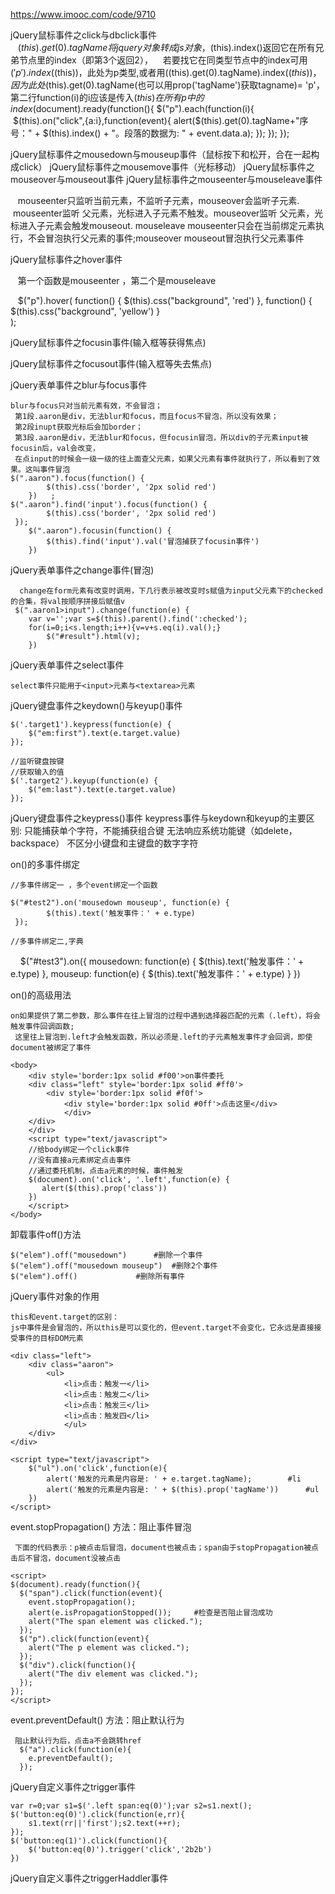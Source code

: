 https://www.imooc.com/code/9710

jQuery鼠标事件之click与dbclick事件    
    $(this).get(0).tagName 将jquery对象转成js对象，$(this).index()返回它在所有兄弟节点里的index（即第3个返回2），
    若要找它在同类型节点中的index可用 $('p').index($(this))，此处为p类型,或者用$($(this).get(0).tagName).index($(this))，
    因为此处$(this).get(0).tagName(也可以用prop('tagName')获取tagname)= 'p'，第二行function(i)的i应该是传入$(this)在所有p中的index
    
    $(document).ready(function(){
      $("p").each(function(i){
        $(this).on("click",{a:i},function(event){
          alert($(this).get(0).tagName+"序号：" + $(this).index() + "。段落的数据为: " + event.data.a);
        });
      });
    });
    
jQuery鼠标事件之mousedown与mouseup事件（鼠标按下和松开，合在一起构成click）
jQuery鼠标事件之mousemove事件（光标移动）
jQuery鼠标事件之mouseover与mouseout事件
jQuery鼠标事件之mouseenter与mouseleave事件

    mouseenter只监听当前元素，不监听子元素，mouseover会监听子元素.
    mouseenter监听 父元素，光标进入子元素不触发。mouseover监听 父元素，光标进入子元素会触发mouseout.
    mouseleave mouseenter只会在当前绑定元素执行，不会冒泡执行父元素的事件;mouseover mouseout冒泡执行父元素事件
    
jQuery鼠标事件之hover事件
    
    第一个函数是mouseenter ，第二个是mouseleave
    
    $("p").hover(
        function() {
            $(this).css("background", 'red')
        },
		      function() {
            $(this).css("background", 'yellow')
        }  
    ); 
    
jQuery鼠标事件之focusin事件(输入框等获得焦点)

jQuery鼠标事件之focusout事件(输入框等失去焦点)

jQuery表单事件之blur与focus事件

	blur与focus只对当前元素有效，不会冒泡；
	 第1段.aaron是div，无法blur和focus，而且focus不冒泡，所以没有效果；
	 第2段inupt获取光标后会加border；
	 第3段.aaron是div，无法blur和focus，但focusin冒泡，所以div的子元素input被focusin后，val会改变，
	 在点input的时候会一级一级的往上面查父元素，如果父元素有事件就执行了，所以看到了效果。这叫事件冒泡
	$(".aaron").focus(function() {
        	$(this).css('border', '2px solid red')
    	})   ;
	$(".aaron").find('input').focus(function() {
        	$(this).css('border', '2px solid red')
   	 });
    	$(".aaron").focusin(function() {
       	 	$(this).find('input').val('冒泡捕获了focusin事件')
    	})

	 
jQuery表单事件之change事件(冒泡)	 
	 
	  change在form元素有改变时调用，下几行表示被改变时s赋值为input父元素下的checked的合集，将val按顺序拼接后赋值v
	 $(".aaron1>input").change(function(e) {
		var v='';var s=$(this).parent().find(':checked');
		for(i=0;i<s.length;i++){v=v+s.eq(i).val();}
        	$("#result").html(v);
    	})

jQuery表单事件之select事件

	select事件只能用于<input>元素与<textarea>元素

jQuery键盘事件之keydown()与keyup()事件

    $('.target1').keypress(function(e) {
        $("em:first").text(e.target.value)
    });

    //监听键盘按键
    //获取输入的值
    $('.target2').keyup(function(e) {
        $("em:last").text(e.target.value)
    });
    
jQuery键盘事件之keypress()事件
	keypress事件与keydown和keyup的主要区别:
	只能捕获单个字符，不能捕获组合键
	无法响应系统功能键（如delete，backspace）
	不区分小键盘和主键盘的数字字符

on()的多事件绑定

	//多事件绑定一 ，多个event绑定一个函数

	$("#test2").on('mousedown mouseup', function(e) {
        	$(this).text('触发事件：' + e.type)
   	 });
    
	//多事件绑定二,字典

    	$("#test3").on({
        	mousedown: function(e) {
            	$(this).text('触发事件：' + e.type)
        	},
        	mouseup: function(e) {
            	$(this).text('触发事件：' + e.type)
        	}
    	})

on()的高级用法

	on如果提供了第二参数，那么事件在往上冒泡的过程中遇到选择器匹配的元素（.left），将会触发事件回调函数;
	 这里往上冒泡到.left才会触发函数，所以必须是.left的子元素触发事件才会回调，即使document被绑定了事件
	
	<body>
	    <div style='border:1px solid #f00'>on事件委托
		<div class="left" style='border:1px solid #ff0'>
			<div style='border:1px solid #f0f'>
				<div style='border:1px solid #0ff'>点击这里</div>
				</div>
		</div>
	    </div>
	    <script type="text/javascript">
	    //给body绑定一个click事件
	    //没有直接a元素绑定点击事件
	    //通过委托机制，点击a元素的时候，事件触发
	    $(document).on('click', '.left',function(e) {
	       alert($(this).prop('class'))
	    })
	    </script>
	</body>
	
卸载事件off()方法

	$("elem").off("mousedown")		#删除一个事件
	$("elem").off("mousedown mouseup")	#删除2个事件
	$("elem").off()				#删除所有事件

jQuery事件对象的作用
	
	this和event.target的区别：
	js中事件是会冒泡的，所以this是可以变化的，但event.target不会变化，它永远是直接接受事件的目标DOM元素

	<div class="left">
		<div class="aaron">
			<ul>
				<li>点击：触发一</li>
				<li>点击：触发二</li>
				<li>点击：触发三</li>
				<li>点击：触发四</li>
		    	</ul>
		</div>
	</div>

  	<script type="text/javascript">
		$("ul").on('click',function(e){
		   	alert('触发的元素是内容是: ' + e.target.tagName);		#li
			alert('触发的元素是内容是: ' + $(this).prop('tagName'))		#ul
		})
	</script>
	
event.stopPropagation() 方法：阻止事件冒泡

 	 下面的代码表示：p被点击后冒泡，document也被点击；span由于stopPropagation被点击后不冒泡，document没被点击
	
	<script>
	$(document).ready(function(){
	  $("span").click(function(event){
	    event.stopPropagation();
	    alert(e.isPropagationStopped());   	 #检查是否阻止冒泡成功
	    alert("The span element was clicked.");
	  });
	  $("p").click(function(event){
	    alert("The p element was clicked.");
	  });
	  $("div").click(function(){
	    alert("The div element was clicked.");
	  });
	});
	</script>
	
event.preventDefault() 方法：阻止默认行为

	 阻止默认行为后，点击a不会跳转href
	  $("a").click(function(e){
	    e.preventDefault();
	  });

jQuery自定义事件之trigger事件

 	var r=0;var s1=$('.left span:eq(0)');var s2=s1.next();
	$('button:eq(0)').click(function(e,rr){
		s1.text(rr||'first');s2.text(++r);			
	});
	$('button:eq(1)').click(function(){
		$('button:eq(0)').trigger('click','2b2b')
	})
	

jQuery自定义事件之triggerHaddler事件	
